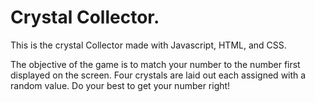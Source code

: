 # Crystal Collector.

This is the crystal Collector made with Javascript, HTML, and CSS.

The objective of the game is to match your number to the number first displayed on the screen. Four crystals are laid out each assigned with a random value. Do your best to get your number right!
